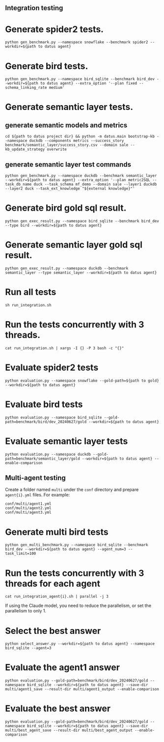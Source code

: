 ## Integration testing

# Generate spider2 tests.
```shell
python gen_benchmark.py --namespace snowflake --benchmark spider2 --workdir=${path to datus agent}
```
# Generate bird tests.
```shell
python gen_benchmark.py --namespace bird_sqlite --benchmark bird_dev --workdir=${path to datus agent} --extra_option '--plan fixed --schema_linking_rate medium'
```

# Generate semantic layer tests.

## generate semantic models and metrics
```shell
cd ${path to datus project dir} && python -m datus.main bootstrap-kb --namespace duckdb --components metrics --success_story benchmark/semantic_layer/success_story.csv --domain sale --kb_update_strategy overwrite
```
## generate semantic layer test commands
```shell
python gen_benchmark.py --namespace duckdb --benchmark semantic_layer --workdir=${path to datus agent} --extra_option '--plan metric2SQL --task_db_name duck --task_schema mf_demo --domain sale --layer1 duckdb --layer2 duck --task_ext_knowledge "${external knowledge}"'
```

# Generate bird gold sql result.
```shell
python gen_exec_result.py --namespace bird_sqlite --benchmark bird_dev --type bird --workdir=${path to datus agent}
```

# Generate semantic layer gold sql result.
```shell
python gen_exec_result.py --namespace duckdb --benchmark semantic_layer --type semantic_layer --workdir=${path to datus agent}
```

# Run all tests

```shell
sh run_integration.sh
```

# Run the tests concurrently with 3 threads.
```shell
cat run_integration.sh | xargs -I {} -P 3 bash -c "{}"
```
# Evaluate spider2 tests

```shell
python evaluation.py --namespace snowflake --gold-path=${path to gold} --workdir=${path to datus agent}
```
# Evaluate bird tests

```shell
python evaluation.py --namespace bird_sqlite --gold-path=benchmark/bird/dev_20240627/gold --workdir=${path to datus agent}
```

# Evaluate semantic layer tests

```shell
python evaluation.py --namespace duckdb --gold-path=benchmark/semantic_layer/gold --workdir=${path to datus agent} --enable-comparison
```

## Multi-agent testing

Create a folder named `multi` under the `conf` directory and prepare `agent{i}.yml` files. For example:

```
conf/multi/agent1.yml
conf/multi/agent2.yml
conf/multi/agent3.yml
```

# Generate multi bird tests

```shell
python gen_multi_benchmark.py --namespace bird_sqlite --benchmark bird_dev --workdir=${path to datus agent} --agent_num=3 --task_limit=100
```

# Run the tests concurrently with 3 threads for each agent
```shell
cat run_integration_agent{i}.sh | parallel -j 3
```
If using the Claude model, you need to reduce the parallelism, or set the parallelism to only 1.

# Select the best answer

```shell
python select_answer.py --workdir=${path to datus agent} --namespace bird_sqlite --agent=3
```

# Evaluate the agent1 answer
```shell
python evaluation.py --gold-path=benchmark/bird/dev_20240627/gold --namespace bird_sqlite --workdir=${path to datus agent} --save-dir multi/agent1_save --result-dir multi/agent1_output --enable-comparison
```

# Evaluate the best answer

```shell
python evaluation.py --gold-path=benchmark/bird/dev_20240627/gold --namespace bird_sqlite --workdir=${path to datus agent} --save-dir multi/best_agent_save --result-dir multi/best_agent_output --enable-comparison
```
